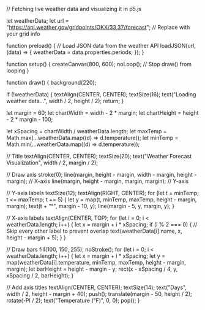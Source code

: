 // Fetching live weather data and visualizing it in p5.js

let weatherData;
let url = "https://api.weather.gov/gridpoints/OKX/33,37/forecast"; // Replace with your grid info

function preload() {
  // Load JSON data from the weather API
  loadJSON(url, (data) => {
    weatherData = data.properties.periods;
  });
}

function setup() {
  createCanvas(800, 600);
  noLoop(); // Stop draw() from looping
}

function draw() {
  background(220);

  if (!weatherData) {
    textAlign(CENTER, CENTER);
    textSize(16);
    text("Loading weather data...", width / 2, height / 2);
    return;
  }

  let margin = 60;
  let chartWidth = width - 2 * margin;
  let chartHeight = height - 2 * margin - 100;

  let xSpacing = chartWidth / weatherData.length;
  let maxTemp = Math.max(...weatherData.map((d) => d.temperature));
  let minTemp = Math.min(...weatherData.map((d) => d.temperature));

  // Title
  textAlign(CENTER, CENTER);
  textSize(20);
  text("Weather Forecast Visualization", width / 2, margin / 2);

  // Draw axis
  stroke(0);
  line(margin, height - margin, width - margin, height - margin); // X-axis
  line(margin, height - margin, margin, margin); // Y-axis

  // Y-axis labels
  textSize(12);
  textAlign(RIGHT, CENTER);
  for (let t = minTemp; t <= maxTemp; t += 5) {
    let y = map(t, minTemp, maxTemp, height - margin, margin);
    text(t + "°", margin - 10, y);
    line(margin - 5, y, margin, y);
  }

  // X-axis labels
  textAlign(CENTER, TOP);
  for (let i = 0; i < weatherData.length; i++) {
    let x = margin + i * xSpacing;
    if (i % 2 === 0) { // Skip every other label to prevent overlap
      text(weatherData[i].name, x, height - margin + 5);
    }
  }

  // Draw bars
  fill(100, 150, 255);
  noStroke();
  for (let i = 0; i < weatherData.length; i++) {
    let x = margin + i * xSpacing;
    let y = map(weatherData[i].temperature, minTemp, maxTemp, height - margin, margin);
    let barHeight = height - margin - y;
    rect(x - xSpacing / 4, y, xSpacing / 2, barHeight);
  }

  // Add axis titles
  textAlign(CENTER, CENTER);
  textSize(14);
  text("Days", width / 2, height - margin + 40);
  push();
  translate(margin - 50, height / 2);
  rotate(-PI / 2);
  text("Temperature (°F)", 0, 0);
  pop();
}
